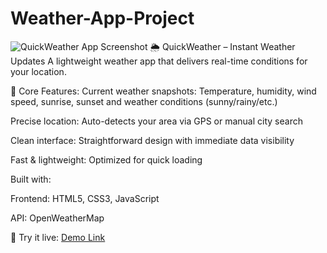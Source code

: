 # Weather-App-Project
![QuickWeather App Screenshot](https://i.postimg.cc/9z5wZyVj/Screenshot-2025-08-11-144145.png)
🌦️ QuickWeather – Instant Weather Updates
A lightweight weather app that delivers real-time conditions for your location.

🌟 Core Features:
Current weather snapshots: Temperature, humidity, wind speed, sunrise, sunset and weather conditions (sunny/rainy/etc.)

Precise location: Auto-detects your area via GPS or manual city search

Clean interface: Straightforward design with immediate data visibility

Fast & lightweight: Optimized for quick loading 

Built with:

Frontend: HTML5, CSS3, JavaScript

API: OpenWeatherMap

🚀 Try it live: [Demo Link](https://manar-mohamed348.github.io/Weather-App-Project/)
